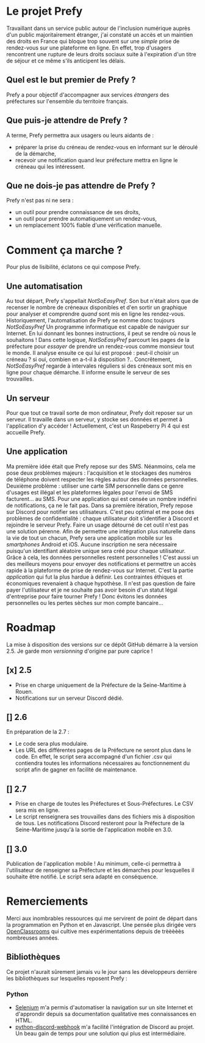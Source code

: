 # Le projet Prefy
Travaillant dans un service public autour de l'inclusion numérique auprès d'un public majoritairement étranger, j'ai constaté un accès et un maintien des droits en France qui bloque trop souvent sur une *simple* prise de rendez-vous sur une plateforme en ligne. En effet, trop d'usagers rencontrent une rupture de leurs droits sociaux suite à l'expiration d'un titre de séjour et ce même s'ils anticipent les délais.
## Quel est le but premier de Prefy ?
Prefy a pour objectif d'accompagner aux services *étrangers* des préfectures sur l'ensemble du territoire français.
## Que puis-je attendre de Prefy ?
A terme, Prefy permettra aux usagers ou leurs aidants de :
- préparer la prise du créneau de rendez-vous en informant sur le déroulé de la démarche,
- recevoir une notification quand leur préfecture mettra en ligne le créneau qui les intéressent.
## Que ne dois-je pas attendre de Prefy ?
Prefy n'est pas ni ne sera :
- un outil pour prendre connaissance de ses droits,
- un outil pour prendre automatiquement un rendez-vous,
- un remplacement 100% fiable d'une vérification manuelle.

# Comment ça marche ?
Pour plus de lisibilité, éclatons ce qui compose Prefy.
## Une automatisation
Au tout départ, Prefy s'appellait _NotSoEasyPref_. Son but n'était alors que de recenser le nombre de créneaux disponibles et d'en sortir un graphique pour analyser et comprendre _quand_ sont mis en ligne les rendez-vous. Historiquement, l'automatisation de Prefy se nomme donc toujours _NotSoEasyPref_
Un programme informatique est capable de naviguer sur Internet. En lui donnant les bonnes instructions, il peut se rendre où nous le souhaitons ! Dans cette logique, _NotSoEasyPref_ parcourt les pages de la préfecture pour _essayer_ de prendre un rendez-vous comme monsieur tout le monde. Il analyse ensuite ce qui lui est proposé : peut-il choisir un créneau ? si oui, combien en a-t-il à disposition ?..
Concrêtement, _NotSoEasyPref_ regarde à intervales réguliers si des créneaux sont mis en ligne pour chaque démarche. Il informe ensuite le serveur de ses trouvailles.
## Un serveur
Pour que tout ce travail sorte de mon ordinateur, Prefy doit reposer sur un serveur. Il travaille dans un serveur, y stocke ses données et permet à l'application d'y accéder !
Actuellement, c'est un Raspeberry Pi 4 qui est accueille Prefy.
## Une application
Ma première idée était que Prefy repose sur des SMS. Néanmoins, cela me pose deux problèmes majeurs : l'acquisition et le stockages des numéros de téléphone doivent respecter les règles autour des données personnelles. Deuxième problème : utiliser une carte SIM personnelle dans ce genre d'usages est illégal et les plateformes légales pour l'envoi de SMS facturent... au SMS. Pour une application qui est censée un nombre indéfini de notifications, ça ne le fait pas.
Dans sa première itération, Prefy repose sur Discord pour notifier ses utilisateurs. C'est peu optimal et me pose des problèmes de confidentialité : chaque utilisateur doit s'identifier à Discord et rejoindre le serveur Prefy. Faire un usage détourné de cet outil n'est pas une solution pérenne.
Afin de permettre une intégration plus naturelle dans la vie de tout un chacun, Prefy sera une application mobile sur les _smartphones_ Android et iOS. Aucune inscription ne sera nécessaire puisqu'un identifiant aléatoire unique sera créé pour chaque utilisateur. Grâce à cela, les données personnelles restent personnelles ! C'est aussi un des meilleurs moyens pour envoyer des notifications et permettre un accès rapide à la plateforme de prise de rendez-vous sur Internet.
C'est la partie _application_ qui fut la plus hardue à définir. Les contraintes éthiques et économiques revenaient à chaque hypothèse. Il n'est pas question de faire payer l'utilisateur et je ne souhaite pas avoir besoin d'un statut légal d'entreprise pour faire tourner Prefy ! Donc évitons les données personnelles ou les pertes sèches sur mon compte bancaire...

# Roadmap
La mise à disposition des versions sur ce dépôt GitHub démarre à la version 2.5. Je garde mon _versionning_ d'origine par pure caprice !
## [x] 2.5
- Prise en charge uniquement de la Préfecture de la Seine-Maritime à Rouen.
- Notifications sur un serveur Discord dédié.
## [] 2.6
En préparation de la 2.7 :
- Le code sera plus modulaire.
- Les URL des différentes pages de la Préfecture ne seront plus dans le code. En effet, le script sera accompagné d'un fichier .csv qui contiendra toutes les informations nécessaires au fonctionnement du script afin de gagner en facilité de maintenance.
## [] 2.7
- Prise en charge de toutes les Préfectures et Sous-Préfectures. Le CSV sera mis en ligne.
- Le script renseignera ses trouvailles dans des fichiers mis à disposition de tous.
Les notifications Discord resteront pour la Préfecture de la Seine-Maritime jusqu'à la sortie de l'application mobile en 3.0.
## [] 3.0
Publication de l'application mobile ! Au minimum, celle-ci permettra à l'utilisateur de renseigner sa Préfecture et les démarches pour lesquelles il souhaite être notifié.
Le script sera adapté en conséquence.

# Remerciements
Merci aux inombrables ressources qui me servirent de point de départ dans la programmation en Python et en Javascript. Une pensée plus dirigée vers [OpenClassrooms](https://openclassrooms.com/fr) qui cultive mes expérimentations depuis de trèèèèès nombreuses années.
## Bibliothèques
Ce projet n'aurait sûrement jamais vu le jour sans les développeurs derrière les bibliothèques sur lesquelles reposent Prefy :
### Python
- [Selenium](https://github.com/SeleniumHQ/selenium) m'a permis d'automatiser la navigation sur un site Internet et d'approndir depuis sa documentation qualitative mes connaissances en HTML.
- [python-discord-webhook](https://github.com/lovvskillz/python-discord-webhook) m'a facilité l'intégration de Discord au projet. Un beau gain de temps pour une solution qui plus est intermédiaire.
